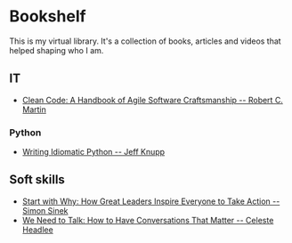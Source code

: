 # Bookshelf

This is my virtual library. It's a collection of books, articles and videos that helped shaping who I am. 

## IT

* [Clean Code: A Handbook of Agile Software Craftsmanship -- Robert C. Martin](https://www.amazon.com/Clean-Code-Handbook-Software-Craftsmanship/dp/0132350882/)

### Python

* [Writing Idiomatic Python -- Jeff Knupp](https://www.jeffknupp.com/writing-idiomatic-python-ebook/)

## Soft skills

* [Start with Why: How Great Leaders Inspire Everyone to Take Action -- Simon Sinek](https://www.amazon.com/Start-Why-Leaders-Inspire-Everyone/dp/1591846447/)
* [We Need to Talk: How to Have Conversations That Matter -- Celeste Headlee](https://www.amazon.com/We-Need-Talk-Conversations-Matter-ebook/dp/B01NAID961/)
